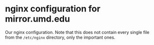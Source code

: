 # nginx configuration for mirror.umd.edu

Our nginx configuration. Note that this does not contain every single file from the `/etc/nginx` directory, only the important ones.

